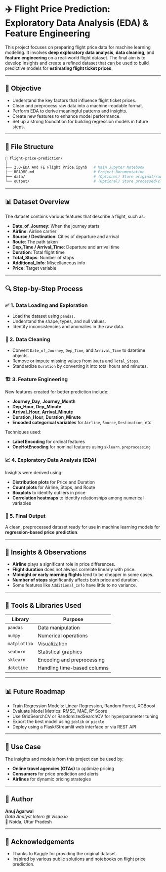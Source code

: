 
# ✈️ Flight Price Prediction: Exploratory Data Analysis (EDA) & Feature Engineering

This project focuses on preparing flight price data for machine learning modeling. It involves **deep exploratory data analysis**, **data cleaning**, and **feature engineering** on a real-world flight dataset. The final aim is to develop insights and create a refined dataset that can be used to build predictive models for **estimating flight ticket prices**.

---

## 📌 Objective

- Understand the key factors that influence flight ticket prices.
- Clean and preprocess raw data into a machine-readable format.
- Perform EDA to derive meaningful patterns and insights.
- Create new features to enhance model performance.
- Set up a strong foundation for building regression models in future steps.

---

## 📁 File Structure

```bash
📂 flight-price-prediction/
│
├── 2.0-EDA And FE Flight Price.ipynb   # Main Jupyter Notebook
├── README.md                           # Project Documentation
├── data/                               # (Optional) Store original/raw datasets
└── output/                             # (Optional) Store processed/cleaned datasets
```

---

## 📊 Dataset Overview

The dataset contains various features that describe a flight, such as:

- **Date_of_Journey**: When the journey starts
- **Airline**: Airline carrier
- **Source / Destination**: Cities of departure and arrival
- **Route**: The path taken
- **Dep_Time / Arrival_Time**: Departure and arrival time
- **Duration**: Total flight time
- **Total_Stops**: Number of stops
- **Additional_Info**: Miscellaneous info
- **Price**: Target variable

---

## 🔍 Step-by-Step Process

### ✅ 1. Data Loading and Exploration
- Load the dataset using `pandas`.
- Understand the shape, types, and null values.
- Identify inconsistencies and anomalies in the raw data.

### 🧹 2. Data Cleaning
- Convert `Date_of_Journey`, `Dep_Time`, and `Arrival_Time` to datetime objects.
- Remove or impute missing values from `Route` and `Total_Stops`.
- Standardize `Duration` by converting it into total hours and minutes.

### 🏗️ 3. Feature Engineering
New features created for better prediction include:
- **Journey_Day**, **Journey_Month**
- **Dep_Hour**, **Dep_Minute**
- **Arrival_Hour**, **Arrival_Minute**
- **Duration_Hour**, **Duration_Minute**
- **Encoded categorical variables** for `Airline`, `Source`, `Destination`, etc.

Techniques used:
- **Label Encoding** for ordinal features
- **OneHotEncoding** for nominal features using `sklearn.preprocessing`

### 📈 4. Exploratory Data Analysis (EDA)
Insights were derived using:
- **Distribution plots** for Price and Duration
- **Count plots** for Airline, Stops, and Route
- **Boxplots** to identify outliers in price
- **Correlation heatmaps** to identify relationships among numerical variables

### 📌 5. Final Output
A clean, preprocessed dataset ready for use in machine learning models for **regression-based price prediction**.

---

## 🧠 Insights & Observations

- **Airline** plays a significant role in price differences.
- **Flight duration** does not always correlate linearly with price.
- **Midnight or early morning flights** tend to be cheaper in some cases.
- **Number of stops** significantly affects both price and duration.
- Some features like `Additional_Info` have little to no variance.

---

## 🧰 Tools & Libraries Used

| Library        | Purpose                         |
|----------------|----------------------------------|
| `pandas`       | Data manipulation                |
| `numpy`        | Numerical operations             |
| `matplotlib`   | Visualization                    |
| `seaborn`      | Statistical graphics             |
| `sklearn`      | Encoding and preprocessing       |
| `datetime`     | Handling time-based columns      |

---

## 📊 Future Roadmap

- Train Regression Models: Linear Regression, Random Forest, XGBoost
- Evaluate Model Metrics: RMSE, MAE, R² Score
- Use GridSearchCV or RandomizedSearchCV for hyperparameter tuning
- Export the best model using `joblib` or `pickle`
- Deploy using a Flask/Streamlit web interface or via REST API

---

## 📌 Use Case

The insights and models from this project can be used by:
- **Online travel agencies (OTAs)** to optimize pricing
- **Consumers** for price prediction and alerts
- **Airlines** for dynamic pricing strategies

---

## 🙋 Author

**Anuj Agarwal**  
*Data Analyst Intern @ Visao.io*  
📍 Noida, Uttar Pradesh  

---

## 📢 Acknowledgements

- Thanks to Kaggle for providing the original dataset.
- Inspired by various public solutions and notebooks on flight price prediction.

